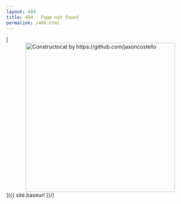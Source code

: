 ```yaml
---
layout: 404
title: 404 - Page not found
permalink: /404.html
---
```


[<img src="{{ site.baseurl }}/images/404.jpg" alt="Constructocat by https://github.com/jasoncostello" style="width: 400px; margin-left:auto; margin-right:auto; display: block;"/>]({{ site.baseurl }}/)
